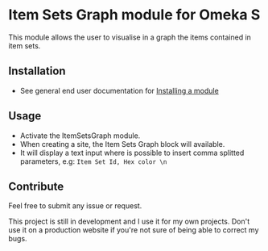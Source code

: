 # Item Sets Graph module for Omeka S

This module allows the user to visualise in a graph the items contained in item sets.

## Installation

* See general end user documentation for [Installing a module](http://omeka.org/s/docs/user-manual/modules/#installing-modules)

## Usage

* Activate the ItemSetsGraph module.
* When creating a site, the Item Sets Graph block will available. 
* It will display a text input where is possible to insert comma splitted parameters, e.g: `Item Set Id, Hex color \n`

## Contribute

Feel free to submit any issue or request.

This project is still in development and I use it for my own projects. Don't use it on a production website if you're not sure of being able to correct my bugs.